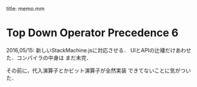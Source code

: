 title: memo.mm

Top Down Operator Precedence 6
========================================

2016,05/15: 新しいStackMachine.jsに対応させる．
UIとAPIの辻褄だけあわせた．コンパイラの中身は
まだ未完．

その前に，代入演算子とかビット演算子が全然実装
できてないことに気がついた．
